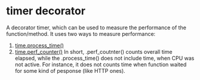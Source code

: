 # timer decorator

A decorator timer, which can be used to measure the performance of the function/method.
It uses two ways to measure performance:
  1) [time.process_time()](https://docs.python.org/3/library/time.html#time.process_time)
  2) [time.perf_counter()](https://docs.python.org/3/library/time.html#time.perf_counter)
In short, .perf_coutnter() counts overall time elapsed, while the .process_time() does not include time, when CPU was not active. For instance, it does not counts time when function waited for some kind of pesponse (like HTTP ones).
